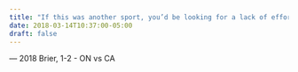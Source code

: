 ```yaml
---
title: "If this was another sport, you’d be looking for a lack of effort"
date: 2018-03-14T10:37:00-05:00
draft: false
---
```

— 2018 Brier, 1-2 - ON vs CA